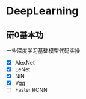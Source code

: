 # DeepLearning
## 研0基本功  
一些深度学习基础模型代码实操  
- [x] AlexNet
- [x] LeNet
- [x] NiN
- [x] Vgg
- [ ] Faster RCNN
